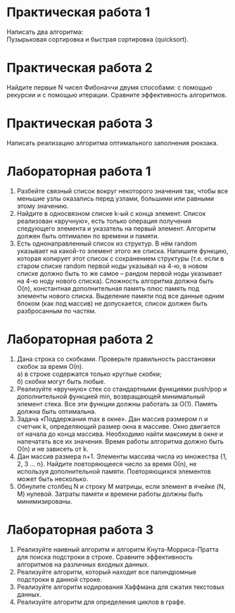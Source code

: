 # Практическая работа 1  
Написать два алгоритма:  
Пузырьковая сортировка и быстрая сортировка (quicksort).
# Практическая работа 2  
Найдите первые N чисел Фибоначчи двумя способами: с помощью рекурсии и с помощью 
итерации. Сравните эффективность алгоритмов.  
# Практическая работа 3  
Написать реализацию алгоритма оптимального заполнения рюкзака.  
# Лабораторная работа 1  
1. Разбейте связный список вокруг некоторого значения так, чтобы все меньшие узлы 
оказались перед узлами, большими или равными этому значению.  
2. Найдите в односвязном списке k-ый с конца элемент. Список реализован «вручную», есть 
только операция получения следующего элемента и указатель на первый элемент. 
Алгоритм должен быть оптимален по времени и памяти.  
3. Есть однонаправленный список из структур. В нём random указывает на какой-то элемент 
этого же списка. Напишите функцию, которая копирует этот список с сохранением 
структуры (т.е. если в старом списке random первой ноды указывал на 4-ю, в новом списке 
должно быть то же самое – рандом первой ноды указывает на 4-ю ноду нового списка). 
Сложность алгоритма должна быть O(n), константная дополнительная память плюс память 
под элементы нового списка. Выделение памяти под все данные одним блоком (как под 
массив) не допускается, список должен быть разбросанным по частям.  
# Лабораторная работа 2  
1. Дана строка со скобками. Проверьте правильность расстановки скобок за время О(n).  
а) в строке содержатся только круглые скобки;  
б) скобки могут быть любые.  
2. Реализуйте «вручную» стек со стандартными функциями push/pop и дополнительной 
функцией min, возвращающей минимальный элемент стека. Все эти функции должны 
работать за O(1). Память должна быть оптимальна.  
3. Задача «Поддержания max в окне». Дан массив размером n и счетчик k, определяющий 
размер окна в массиве. Окно двигается от начала до конца массива. Необходимо найти 
максимум в окне и напечатать все их значения. Время работы алгоритма должно быть 
О(n) и не зависеть от k.   
4. Дан массив размера n+1. Элементы массива числа из множества {1, 2, 3 … n}. Найдите 
повторяющееся число за время О(n), не используя дополнительной памяти. 
Повторяющихся элементов может быть несколько.  
5. Обнулите столбец N и строку M матрицы, если элемент в ячейке (N, M) нулевой. Затраты 
памяти и времени работы должны быть минимизированы.  
# Лабораторная работа 3  
1. Реализуйте наивный алгоритм и алгоритм Кнута-Морриса-Пратта для поиска подстроки в 
строке. Сравните эффективность алгоритмов на различных входных данных.  
2. Реализуйте алгоритм, который находит все палиндромные подстроки в данной строке.  
3. Реализуйте алгоритм кодирования Хаффмана для сжатия текстовых данных.  
4. Реализуйте алгоритм для определения циклов в графе.  
